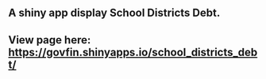 ## A shiny app display School Districts Debt.
## View page here: https://govfin.shinyapps.io/school_districts_debt/
